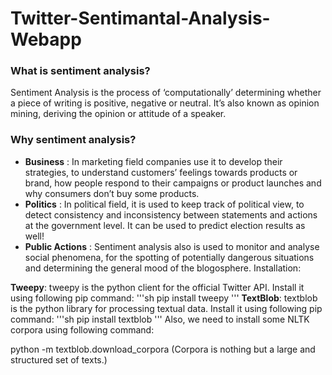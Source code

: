 # Twitter-Sentimantal-Analysis-Webapp

### What is sentiment analysis?
Sentiment Analysis is the process of ‘computationally’ determining whether a piece of writing is positive, negative or neutral. It’s also known as opinion mining, deriving the opinion or attitude of a speaker.

### Why sentiment analysis?

- **Business** : In marketing field companies use it to develop their strategies, to understand customers’ feelings towards products or brand, how people respond to their campaigns or product launches and why consumers don’t buy some
products.
- **Politics** : In political field, it is used to keep track of political view, to detect consistency and inconsistency between statements and actions at the government level. It can be used to predict election results as well!
- **Public Actions** : Sentiment analysis also is used to monitor and analyse social phenomena, for the spotting of potentially dangerous situations and determining the general mood of the blogosphere.
Installation:



**Tweepy**: tweepy is the python client for the official Twitter API.
Install it using following pip command:
'''sh
pip install tweepy
'''
**TextBlob**: textblob is the python library for processing textual data.
Install it using following pip command:
'''sh
pip install textblob
'''
Also, we need to install some NLTK corpora using following command:

python -m textblob.download_corpora
(Corpora is nothing but a large and structured set of texts.)
